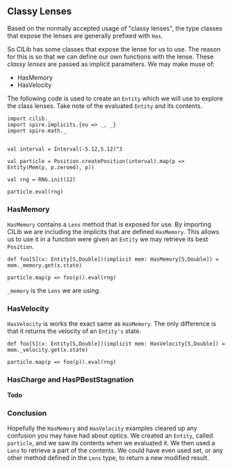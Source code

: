 ## Classy Lenses

<div class="callout callout-danger">

Based on the normally accepted usage of "classy lenses", the type classes
that expose the lenses are generally prefixed with `Has`.

</div>

So CILib has some classes that expose the lense for us to use.
The reason for this is so that we can define our own functions with the lense.
These *classy lenses* are passed as implicit parameters.
We may make muse of:

- HasMemory
- HasVelocity

The following code is used to create an `Entity` which we will use to explore the class lenses.
Take note of the evaluated `Entity` and its contents.

```tut:book:invisible
import cilib._
import spire.implicits.{eu => _, _}
import spire.math._
```
```tut:book:silent

val interval = Interval(-5.12,5.12)^3

val particle = Position.createPosition(interval).map(p => Entity(Mem(p, p.zeroed), p))

val rng = RNG.init(12)
```
```tut:book
particle.eval(rng)
```

### HasMemory

`HasMemory` contains a `Lens` method that is exposed for use.
By importing CILib we are including the implicits that are defined `HasMemory`.
This allows us to use it in a function were given an `Entity` we may retrieve its best `Position`.

```tut:book:silent
def foo[S](x: Entity[S,Double])(implicit mem: HasMemory[S,Double]) = mem._memory.get(x.state)
```
```tut:book
particle.map(p => foo(p)).eval(rng) 
```
`_memory` is the `Lens` we are using.

### HasVelocity

`HasVelocity` is works the exact same as `HasMemory`.
The only difference is that it returns the velocity of an `Entity's` state.

```tut:book:silent
def foo[S](x: Entity[S,Double])(implicit mem: HasVelocity[S,Double]) = mem._velocity.get(x.state)
```
```tut:book
particle.map(p => foo(p)).eval(rng) 
```

### HasCharge and HasPBestStagnation

**Todo**

### Conclusion

Hopefully the `HasMemory` and `HasVelocity` examples cleared up any confusion you may have had about optics.
We created an `Entity`, called `particle`, and we saw its contents when we evaluated it.
We then used a `Lens` to retrieve a part of the contents.
We could have even used set, or any other method defined in the `Lens` type, to return a new modified result.